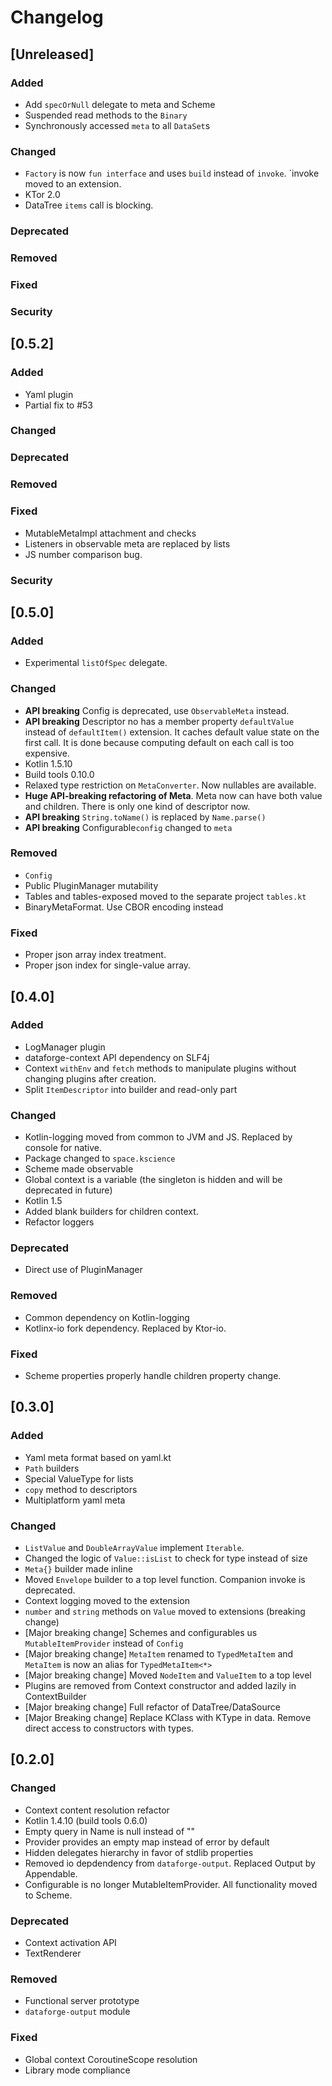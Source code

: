 # Changelog

## [Unreleased]
### Added
- Add `specOrNull` delegate to meta and Scheme
- Suspended read methods to the `Binary`
- Synchronously accessed `meta` to all `DataSet`s

### Changed
- `Factory` is now `fun interface` and uses `build` instead of `invoke`. `invoke moved to an extension.
- KTor 2.0
- DataTree `items` call is blocking.

### Deprecated

### Removed

### Fixed

### Security

## [0.5.2]
### Added
- Yaml plugin
- Partial fix to #53


### Changed

### Deprecated

### Removed

### Fixed
- MutableMetaImpl attachment and checks
- Listeners in observable meta are replaced by lists
- JS number comparison bug.


### Security

## [0.5.0]
### Added
- Experimental `listOfSpec` delegate.


### Changed
- **API breaking** Config is deprecated, use `ObservableMeta` instead.
- **API breaking** Descriptor no has a member property `defaultValue` instead of `defaultItem()` extension. It caches default value state on the first call. It is done because computing default on each call is too expensive.
- Kotlin 1.5.10
- Build tools 0.10.0
- Relaxed type restriction on `MetaConverter`. Now nullables are available.
- **Huge API-breaking refactoring of Meta**. Meta now can have both value and children. There is only one kind of descriptor now.
- **API breaking** `String.toName()` is replaced by `Name.parse()`
- **API breaking** Configurable`config` changed to `meta`


### Removed
- `Config`
- Public PluginManager mutability
- Tables and tables-exposed moved to the separate project `tables.kt`
- BinaryMetaFormat. Use CBOR encoding instead


### Fixed
- Proper json array index treatment.
- Proper json index for single-value array.

## [0.4.0]
### Added
- LogManager plugin
- dataforge-context API dependency on SLF4j
- Context `withEnv` and `fetch` methods to manipulate plugins without changing plugins after creation.
- Split `ItemDescriptor` into builder and read-only part


### Changed
- Kotlin-logging moved from common to JVM and JS. Replaced by console for native.
- Package changed to `space.kscience`
- Scheme made observable
- Global context is a variable (the singleton is hidden and will be deprecated in future)
- Kotlin 1.5
- Added blank builders for children context.
- Refactor loggers


### Deprecated
- Direct use of PluginManager


### Removed
- Common dependency on Kotlin-logging
- Kotlinx-io fork dependency. Replaced by Ktor-io.


### Fixed
- Scheme properties properly handle children property change.

## [0.3.0]
### Added
- Yaml meta format based on yaml.kt
- `Path` builders
- Special ValueType for lists
- `copy` method to descriptors
- Multiplatform yaml meta


### Changed
- `ListValue` and `DoubleArrayValue` implement `Iterable`.
- Changed the logic of `Value::isList` to check for type instead of size
- `Meta{}` builder made inline
- Moved `Envelope` builder to a top level function. Companion invoke is deprecated.
- Context logging moved to the extension
- `number` and `string` methods on `Value` moved to extensions (breaking change)
- \[Major breaking change\] Schemes and configurables us `MutableItemProvider` instead of `Config`
- \[Major breaking change\] `MetaItem` renamed to `TypedMetaItem` and `MetaItem` is now an alias for `TypedMetaItem<*>`
- \[Major breaking change\] Moved `NodeItem` and `ValueItem` to a top level
- Plugins are removed from Context constructor and added lazily in ContextBuilder
- \[Major breaking change\] Full refactor of DataTree/DataSource
- \[Major Breaking change\] Replace KClass with KType in data. Remove direct access to constructors with types.

## [0.2.0]
### Changed
- Context content resolution refactor
- Kotlin 1.4.10 (build tools 0.6.0)
- Empty query in Name is null instead of ""
- Provider provides an empty map instead of error by default
- Hidden delegates hierarchy in favor of stdlib properties
- Removed io depdendency from `dataforge-output`. Replaced Output by Appendable.
- Configurable is no longer MutableItemProvider. All functionality moved to Scheme.


### Deprecated
- Context activation API
- TextRenderer


### Removed
- Functional server prototype
- `dataforge-output` module


### Fixed
- Global context CoroutineScope resolution
- Library mode compliance